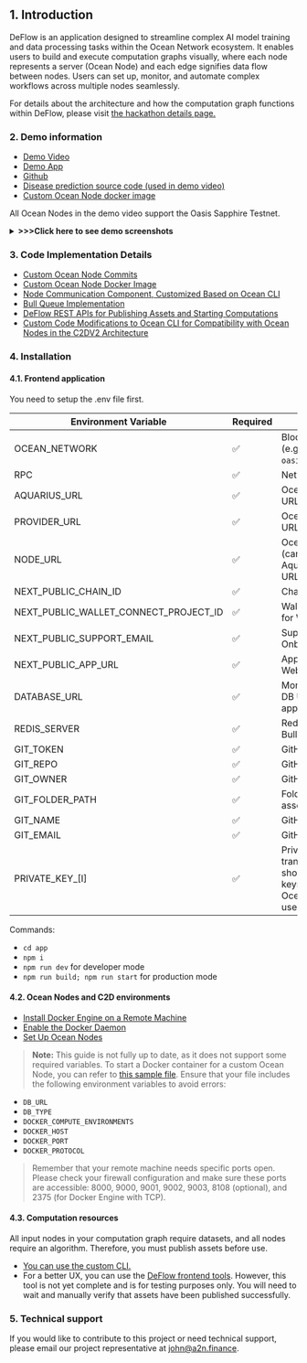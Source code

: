 ## 1. Introduction
DeFlow is an application designed to streamline complex AI model training and data processing tasks within the Ocean Network ecosystem. It enables users to build and execute computation graphs visually, where each node represents a server (Ocean Node) and each edge signifies data flow between nodes. Users can set up, monitor, and automate complex workflows across multiple nodes seamlessly.

For details about the architecture and how the computation graph functions within DeFlow, please visit [the hackathon details page.](https://dorahacks.io/buidl/18142)

### 2. Demo information 
- [Demo Video](https://www.youtube.com/watch?v=EBQzQ2Jyy1k)
- [Demo App](https://deflow.a2n.finance)
- [Github](https://github.com/a2nfinance/deflow/tree/main)
- [Disease prediction source code (used in demo video)](https://github.com/a2nfinance/deflow-example/tree/main/disease_prediction)
- [Custom Ocean Node docker image](https://hub.docker.com/repository/docker/a2nfinance/ocean_node/general)

All Ocean Nodes in the demo video support the Oasis Sapphire Testnet.
<details>
  <summary>
    <b> >>>Click here to see demo screenshots</b>
  </summary>

| ![](https://deflow.a2n.finance/docs/computation_graph_design.png) | 
|:--:| 
| *Design a computation graph* |

| ![](https://deflow.a2n.finance/docs/experiment_detail.png) | 
|:--:| 
| *Details of an experiment* |

| ![](https://deflow.a2n.finance/docs/run_detail.png) | 
|:--:| 
| *Details of an experiment run* |

 </details>

### 3. Code Implementation Details
- [Custom Ocean Node Commits](https://github.com/oceanprotocol/ocean-node/compare/feature/c2d_docker...a2nfinance:ocean-node:feature/c2d_docker)
- [Custom Ocean Node Docker Image](https://hub.docker.com/repository/docker/a2nfinance/ocean_node/general)
- [Node Communication Component, Customized Based on Ocean CLI](https://github.com/a2nfinance/deflow/tree/main/app/src/oceancli)
- [Bull Queue Implementation](https://github.com/a2nfinance/deflow/tree/main/app/src/queue)
- [DeFlow REST APIs for Publishing Assets and Starting Computations](https://github.com/a2nfinance/deflow/tree/main/app/src/pages/api/oceannode)
- [Custom Code Modifications to Ocean CLI for Compatibility with Ocean Nodes in the C2DV2 Architecture](https://github.com/oceanprotocol/ocean-cli/compare/main...a2nfinance:ocean-cli:main)



### 4. Installation

#### 4.1. Frontend application
You need to setup the .env file first.

| Environment Variable | Required | Description |
| -------------------- | -------- | ----------- |
| OCEAN_NETWORK | ✅ | Blockchain network (e.g., `oasis_sapphire_testnet`). |
| RPC | ✅ | Network RPC. |
| AQUARIUS_URL | ✅ | Ocean Node Aquarius URL. |
| PROVIDER_URL | ✅ | Ocean Node Provider URL. |
| NODE_URL | ✅ | Ocean Node address (can be the same as Aquarius and Provider URLs). |
| NEXT_PUBLIC_CHAIN_ID | ✅ | Chain ID. |
| NEXT_PUBLIC_WALLET_CONNECT_PROJECT_ID | ✅ | WalletConnect project ID for Web3 Onboard. |
| NEXT_PUBLIC_SUPPORT_EMAIL | ✅ | Support email for Web3 Onboard settings. |
| NEXT_PUBLIC_APP_URL | ✅ | Application URL for Web3 Onboard settings. |
| DATABASE_URL | ✅ | MongoDB Atlas Cloud DB URL for this application. |
| REDIS_SERVER | ✅ | Redis database URL for Bull Queue. |
| GIT_TOKEN | ✅ | GitHub secret token. |
| GIT_REPO | ✅ | GitHub repository name. |
| GIT_OWNER | ✅ | GitHub repository owner. |
| GIT_FOLDER_PATH | ✅ | Folder path to store asset files. |
| GIT_NAME | ✅ | GitHub username. |
| GIT_EMAIL | ✅ | GitHub user email. |
| PRIVATE_KEY_[I] | ✅ | Private keys used for transaction payments; should have as many keys as the number of Ocean Nodes being used. |

Commands:

- ```cd app```
- ```npm i```
- ```npm run dev``` for developer mode
- ```npm run build; npm run start``` for production mode


#### 4.2. Ocean Nodes and C2D environments

- [Install Docker Engine on a Remote Machine](https://docs.docker.com/engine/install/debian/)
- [Enable the Docker Daemon](https://docs.docker.com/engine/daemon/)
- [Set Up Ocean Nodes](https://github.com/oceanprotocol/ocean-node/blob/main/docs/dockerDeployment.md)

> **Note:** This guide is not fully up to date, as it does not support some required variables. To start a Docker container for a custom Ocean Node, you can refer to [this sample file](/app/docker-compose.sample.yml). Ensure that your file includes the following environment variables to avoid errors:

  - `DB_URL`
  - `DB_TYPE`
  - `DOCKER_COMPUTE_ENVIRONMENTS`
  - `DOCKER_HOST`
  - `DOCKER_PORT`
  - `DOCKER_PROTOCOL`

> Remember that your remote machine needs specific ports open. Please check your firewall configuration and make sure these ports are accessible: 8000, 9000, 9001, 9002, 9003, 8108 (optional), and 2375 (for Docker Engine with TCP).


#### 4.3. Computation resources

All input nodes in your computation graph require datasets, and all nodes require an algorithm. Therefore, you must publish assets before use.

- [You can use the custom CLI.](https://github.com/a2nfinance/ocean-cli)
- For a better UX, you can use the [DeFlow frontend tools](https://deflow.a2n.finance/assets/publish). However, this tool is not yet complete and is for testing purposes only. You will need to wait and manually verify that assets have been published successfully.

### 5. Technical support

If you would like to contribute to this project or need technical support, please email our project representative at john@a2n.finance.




